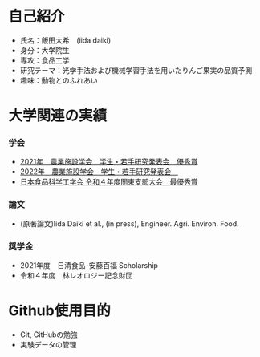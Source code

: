 #  自己紹介
- 氏名：飯田大希　(iida daiki)
- 身分：大学院生
- 専攻：食品工学　
- 研究テーマ：光学手法および機械学習手法を用いたりんご果実の品質予測
- 趣味：動物とのふれあい

# 大学関連の実績
### 学会
- [2021年　農業施設学会　学生・若手研究発表会　優秀賞](http://www.sasj.org/meeting/wm2021/file/report_wm2021.pdf)
- [2022年　農業施設学会　学生・若手研究発表会　](http://sasj.org/meeting/wm2022/file/2022SASJ_%E4%BA%88%E7%A8%BF%E9%9B%86_%E6%9C%80%E7%B5%82%E7%89%882.pdf)
- [日本食品科学工学会 令和４年度関東支部大会　最優秀賞](https://jsfst.smoosy.atlas.jp/ja/kantou)

### 論文
- (原著論文)Iida Daiki et al., (in press), Engineer. Agri. Environ. Food.

### 奨学金
- 2021年度　日清食品･安藤百福 Scholarship
- 令和４年度　林レオロジー記念財団

# Github使用目的
- Git, GitHubの勉強
- 実験データの管理
